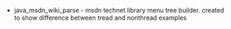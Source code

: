 * java_msdn_wiki_parse - msdn technet library menu tree builder. created to show difference between tread and nonthread examples
